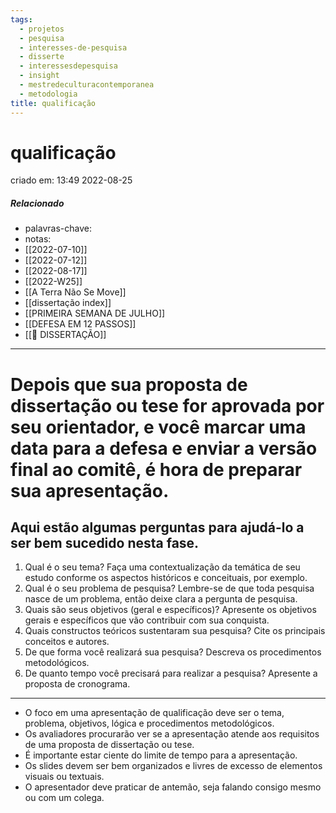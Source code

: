 ```yaml
---
tags:
  - projetos
  - pesquisa
  - interesses-de-pesquisa
  - disserte
  - interessesdepesquisa
  - insight
  - mestredeculturacontemporanea
  - metodologia
title: qualificação
---
```


# qualificação

criado em: 13:49 2022-08-25

##### Relacionado

- palavras-chave: 
- notas:
- [[2022-07-10]]
- [[2022-07-12]]
- [[2022-08-17]]
- [[2022-W25]]
- [[A Terra Não Se Move]]
- [[dissertação index]]
- [[PRIMEIRA SEMANA DE JULHO]]
- [[DEFESA EM 12 PASSOS]]
- [[📕 DISSERTAÇÃO]]
---

# Depois que sua proposta de dissertação ou tese for aprovada por seu orientador, e você marcar uma data para a defesa e enviar a versão final ao comitê, é hora de preparar sua apresentação. 

## Aqui estão algumas perguntas para ajudá-lo a ser bem sucedido nesta fase.

1. Qual é o seu tema? Faça uma contextualização da temática de seu estudo conforme os aspectos históricos e conceituais, por exemplo.
2. Qual é o seu problema de pesquisa? Lembre-se de que toda pesquisa nasce de um problema, então deixe clara a pergunta de pesquisa.
3. Quais são seus objetivos (geral e específicos)? Apresente os objetivos gerais e específicos que vão contribuir com sua conquista.
4. Quais constructos teóricos sustentaram sua pesquisa? Cite os principais conceitos e autores.
5. De que forma você realizará sua pesquisa? Descreva os procedimentos metodológicos.
6. De quanto tempo você precisará para realizar a pesquisa? Apresente a proposta de cronograma.

---

- O foco em uma apresentação de qualificação deve ser o tema, problema, objetivos, lógica e procedimentos metodológicos.
- Os avaliadores procurarão ver se a apresentação atende aos requisitos de uma proposta de dissertação ou tese.
- É importante estar ciente do limite de tempo para a apresentação.
- Os slides devem ser bem organizados e livres de excesso de elementos visuais ou textuais.
- O apresentador deve praticar de antemão, seja falando consigo mesmo ou com um colega.
